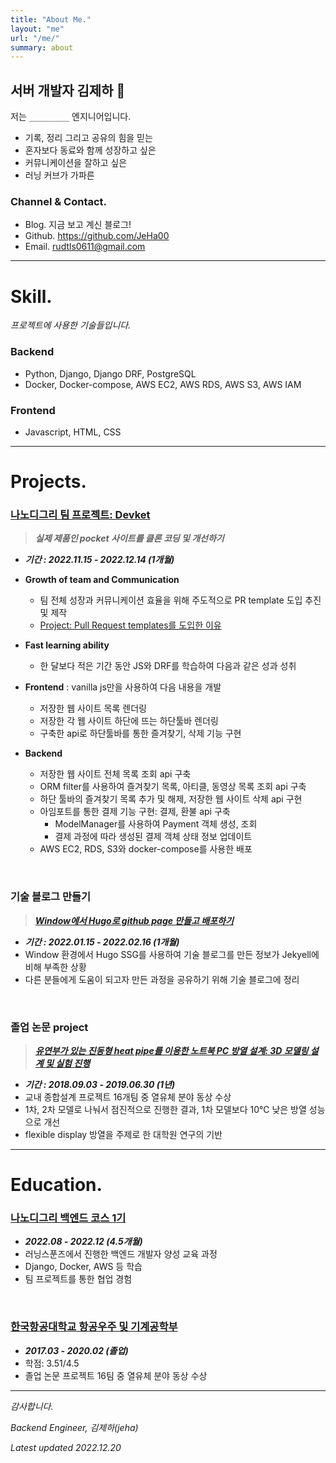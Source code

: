 ```yaml
---
title: "About Me."
layout: "me"
url: "/me/"
summary: about
---
```


## 서버 개발자 김제하 🌱

저는 `_________` 엔지니어입니다.
- 기록, 정리 그리고 공유의 힘을 믿는  
- 혼자보다 동료와 함께 성장하고 싶은  
- 커뮤니케이션을 잘하고 싶은  
- 러닝 커브가 가파른


### Channel & Contact.

- Blog. 지금 보고 계신 블로그!
- Github. https://github.com/JeHa00
- Email. rudtls0611@gmail.com 

---

# Skill.

_프로젝트에 사용한 기술들입니다._

### Backend

- Python, Django, Django DRF, PostgreSQL 
- Docker, Docker-compose, AWS EC2, AWS RDS, AWS S3, AWS IAM 

### Frontend

- Javascript, HTML, CSS

---
# Projects.

### [나노디그리 팀 프로젝트: Devket](https://github.com/backendnanodegree/Devket)
> **_실제 제품인 pocket 사이트를 클론 코딩 및 개선하기_**

- **_기간 : 2022.11.15 - 2022.12.14 (1개월)_**

- **Growth of team and Communication** 
    - 팀 전체 성장과 커뮤니케이션 효율을 위해 주도적으로 PR template 도입 추진 및 제작
    - [Project: Pull Request templates를 도입한 이유](https://jeha00.github.io/post/project/01_why-pr-template/)

- **Fast learning ability**
    - 한 달보다 적은 기간 동안 JS와 DRF를 학습하여 다음과 같은 성과 성취

- **Frontend** : vanilla js만을 사용하여 다음 내용을 개발
    - 저장한 웹 사이트 목록 렌더링
    - 저장한 각 웹 사이트 하단에 뜨는 하단툴바 렌더링
    - 구축한 api로 하단툴바를 통한 즐겨찾기, 삭제 기능 구현

- **Backend**
    - 저장한 웹 사이트 전체 목록 조회 api 구축
    - ORM filter를 사용하여 즐겨찾기 목록, 아티클, 동영상 목록 조회 api 구축
    - 하단 툴바의 즐겨찾기 목록 추가 및 해제, 저장한 웹 사이트 삭제 api 구현
    - 아임포트를 통한 결제 기능 구현: 결제, 환불 api 구축
        - ModelManager를 사용하여 Payment 객체 생성, 조회
        - 결제 과정에 따라 생성된 결제 객체 상태 정보 업데이트
    - AWS EC2, RDS, S3와 docker-compose를 사용한 배포


&nbsp;

### 기술 블로그 만들기

> **_[Window에서 Hugo로 github page 만들고 배포하기](https://jeha00.github.io/post/dev-contents/hugo%EB%A1%9C-github-page-%EB%A7%8C%EB%93%A4%EA%B3%A0-%EB%B0%B0%ED%8F%AC%ED%95%98%EA%B8%B0/)_**  

- **_기간 : 2022.01.15 - 2022.02.16 (1개월)_** 
- Window 환경에서 Hugo SSG를 사용하여 기술 블로그를 만든 정보가 Jekyell에 비해 부족한 상황
- 다른 분들에게 도움이 되고자 만든 과정을 공유하기 위해 기술 블로그에 정리

&nbsp;

### 졸업 논문 project

> **_[유연부가 있는 진동형 heat pipe를 이용한 노트북 PC 방열 설계: 3D 모델링 설계 및 실험 진행](https://dog-lightyear-010.notion.site/020263bee9df472d944ad7df7a1fdc9b)_**

- **_기간 : 2018.09.03 - 2019.06.30 (1년)_**
- 교내 종합설계 프로젝트 16개팀 중 열유체 분야 동상 수상
- 1차, 2차 모델로 나눠서 점진적으로 진행한 결과, 1차 모델보다 10℃ 낮은 방열 성능으로 개선
- flexible display 방열을 주제로 한 대학원 연구의 기반

---

# Education. 

### [나노디그리 백엔드 코스 1기](https://learningspoons.com/course/detail/django-backend/)

- **_2022.08 - 2022.12 (4.5개월)_** 
- 러닝스푼즈에서 진행한 백엔드 개발자 양성 교육 과정
- Django, Docker, AWS 등 학습  
- 팀 프로젝트를 통한 협업 경험  

&nbsp;

### [한국항공대학교 항공우주 및 기계공학부](http://www.kau.ac.kr/web/index.do#)

- **_2017.03 - 2020.02 (졸업)_**
- 학점: 3.51/4.5
- 졸업 논문 프로젝트 16팀 중 열유체 분야 동상 수상  

---

_감사합니다._

_Backend Engineer,  김제하(jeha)_  

_Latest updated    2022.12.20_  
